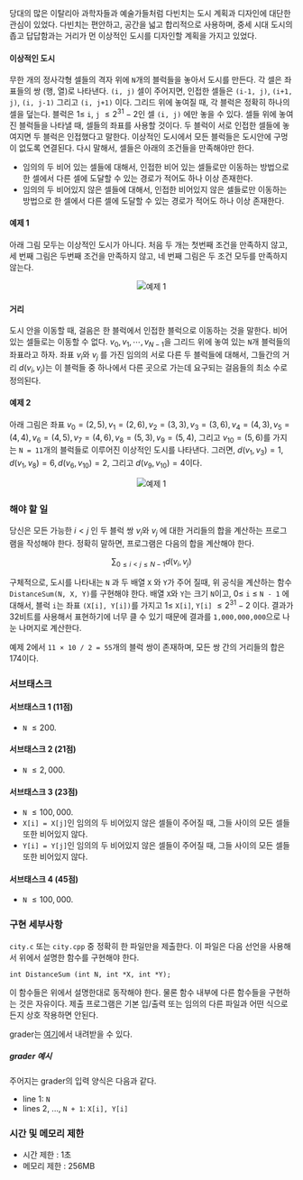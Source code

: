 당대의 많은 이탈리아 과학자들과 예술가들처럼 다빈치는 도시 계획과 디자인에 대단한 관심이 있었다. 다빈치는 편안하고, 공간을 넓고 합리적으로 사용하며, 중세 시대 도시의 좁고 답답함과는 거리가 먼 이상적인 도시를 디자인할 계획을 가지고 있었다.

#### 이상적인 도시

무한 개의 정사각형 셀들의 격자 위에 `N`개의 블럭들을 놓아서 도시를 만든다. 각 셀은 좌표들의 쌍 (행, 열)로 나타낸다. `(i, j)` 셀이 주어지면, 인접한 셀들은 `(i-1, j)`, `(i+1, j)`, `(i, j-1)` 그리고 `(i, j+1)` 이다. 그리드 위에 놓여질 때, 각 블럭은 정확히 하나의 셀을 덮는다. 블럭은 $1 \le$ `i`, `j` $\le 2^{31} - 2$인 셀 `(i, j)` 에만 놓을 수 있다. 셀들 위에 놓여진 블럭들을 나타낼 때, 셀들의 좌표를 사용할 것이다. 두 블럭이 서로 인접한 셀들에 놓여지면 두 블럭은 인접했다고 말한다. 이상적인 도시에서 모든 블럭들은 도시안에 구멍이 없도록 연결된다. 다시 말해서, 셀들은 아래의 조건들을 만족해야만 한다.

* 임의의 두 비어 있는 셀들에 대해서, 인접한 비어 있는 셀들로만 이동하는 방법으로 한 셀에서 다른 셀에 도달할 수 있는 경로가 적어도 하나 이상 존재한다.
* 임의의 두 비어있지 않은 셀들에 대해서, 인접한 비어있지 않은 셀들로만 이동하는 방법으로 한 셀에서 다른 셀에 도달할 수 있는 경로가 적어도 하나 이상 존재한다.

#### 예제 1

아래 그림 모두는 이상적인 도시가 아니다. 처음 두 개는 첫번째 조건을 만족하지 않고, 세 번째 그림은 두번째 조건을 만족하지 않고, 네 번째 그림은 두 조건 모두를 만족하지 않는다.

<center>

![예제 1](https://s3.ap-northeast-2.amazonaws.com/oj.uz/old/IOI12_city/pic1.png?dl=1)

</center>

#### 거리

도시 안을 이동할 때, 걸음은 한 블럭에서 인접한 블럭으로 이동하는 것을 말한다. 비어 있는 셀들로는 이동할 수 없다. $v_0, v_1, \cdots, v_{N-1}$을 그리드 위에 놓여 있는 `N`개 블럭들의 좌표라고 하자. 좌표 $v_i$와 $v_j$ 를 가진 임의의 서로 다른 두 블럭들에 대해서, 그들간의 거리 $d(v_i, v_j)$는 이 블럭들 중 하나에서 다른 곳으로 가는데 요구되는 걸음들의 최소 수로 정의된다.

#### 예제 2

아래 그림은 좌표 $v_{0} = (2,5), v_{1} = (2,6), v_{2} = (3,3), v_{3} = (3,6), v_{4} = (4,3), v_{5} = (4, 4), v_{6} = (4,5), v_{7} = (4, 6), v_{8} = (5, 3), v_{9} = (5,4)$, 그리고 $v_{10}=(5,6)$를 가지는 `N = 11`개의 블럭들로 이루어진 이상적인 도시를 나타낸다. 그러면, $d(v_{1},v_{3})=1, d(v_{1},v_{8})=6, d(v_{6},v_{10})=2$, 그리고 $d(v_{9}, v_{10})=4$이다.

<center>

![예제 1](https://s3.ap-northeast-2.amazonaws.com/oj.uz/old/IOI12_city/pic2.png?dl=1)

</center>

### 해야 할 일

당신은 모든 가능한 $i < j$ 인 두 블럭 쌍 $v_{i}$와 $v_{j}$ 에 대한 거리들의 합을 계산하는 프로그램을 작성해야 한다. 정확히 말하면, 프로그램은 다음의 합을 계산해야 한다.

<center>

$\sum_{0 \le i < j \le N-1} d(v_{i}, v_{j})$

</center>

구체적으로, 도시를 나타내는 `N` 과 두 배열 `X` 와 `Y`가 주어 질때, 위 공식을 계산하는 함수 `DistanceSum(N, X, Y)`를 구현해야 한다. 배열 `X`와 `Y`는 크기 `N`이고, $0 \le$ `i` $\le$ `N - 1` 에 대해서, 블럭 `i`는 좌표 `(X[i], Y[i])`를 가지고 $1 \le$ `X[i]`, `Y[i]` $\le 2^{31}-2$ 이다. 결과가 32비트를 사용해서 표현하기에 너무 클 수 있기 때문에 결과를 `1,000,000,000`으로 나눈 나머지로 계산한다.

예제 2에서 `11 × 10 / 2 = 55`개의 블럭 쌍이 존재하며, 모든 쌍 간의 거리들의 합은 174이다.

### 서브태스크

#### 서브태스크 1 (11점)

* `N` $\le 200.$

#### 서브태스크 2 (21점)

* `N` $\le 2,000.$

#### 서브태스크 3 (23점)

* `N` $\le 100,000.$
* `X[i] = X[j]`인 임의의 두 비어있지 않은 셀들이 주어질 때, 그들 사이의 모든 셀들 또한 비어있지 않다.
* `Y[i] = Y[j]`인 임의의 두 비어있지 않은 셀들이 주어질 때, 그들 사이의 모든 셀들 또한 비어있지 않다.

#### 서브태스크 4 (45점)

* `N` $\le 100,000.$

### 구현 세부사항

`city.c` 또는 `city.cpp` 중 정확히 한 파일만을 제출한다. 이 파일은 다음 선언을 사용해서 위에서 설명한 함수를 구현해야 한다. 

```
int DistanceSum (int N, int *X, int *Y);
```

이 함수들은 위에서 설명한대로 동작해야 한다. 물론 함수 내부에 다른 함수들을 구현하는 것은 자유이다. 제출 프로그램은 기본 입/출력 또는 임의의 다른 파일과 어떤 식으로든지 상호 작용하면 안된다.

grader는 [여기](https://s3.ap-northeast-2.amazonaws.com/oj.uz/old/IOI12_city/env.zip)에서 내려받을 수 있다.

##### grader 예시

주어지는 grader의 입력 양식은 다음과 같다.

* line 1: `N`
* lines 2, ..., `N + 1`: `X[i], Y[i]`

### 시간 및 메모리 제한

* 시간 제한 : 1초
* 메모리 제한 : 256MB